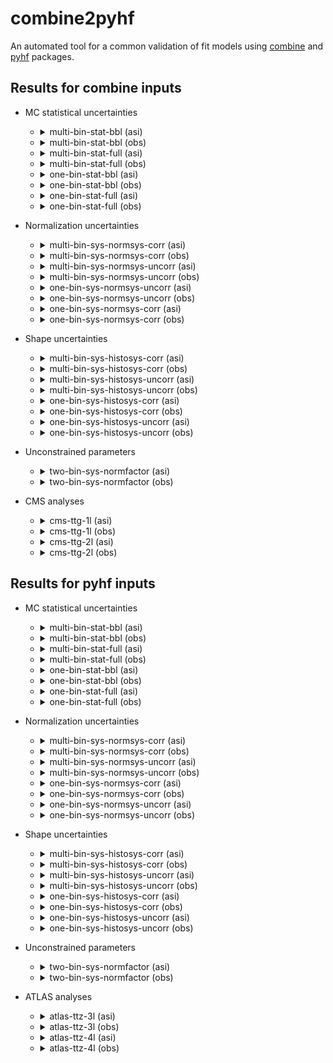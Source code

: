 # combine2pyhf

 An automated tool for a common validation of fit models using [combine](https://github.com/cms-analysis/HiggsAnalysis-CombinedLimit) and [pyhf](https://github.com/scikit-hep/pyhf) packages.

## Results for combine inputs

- MC statistical uncertainties

  - <details>

    <summary>multi-bin-stat-bbl (asi)</summary>

    ![multi-bin-stat-bbl (asi)](results/combine/multi-bin-stat-bbl/hist.png?raw=true)

    ![multi-bin-stat-bbl (asi)](results/combine/multi-bin-stat-bbl/time_asi.png?raw=true)

    ![multi-bin-stat-bbl (asi)](results/combine/multi-bin-stat-bbl/nll_shape_asi.png?raw=true)

    ![multi-bin-stat-bbl (asi)](results/combine/multi-bin-stat-bbl/nll_asi.png?raw=true)

    </details>

  - <details>

    <summary>multi-bin-stat-bbl (obs)</summary>

    ![multi-bin-stat-bbl (obs)](results/combine/multi-bin-stat-bbl/hist.png?raw=true)

    ![multi-bin-stat-bbl (obs)](results/combine/multi-bin-stat-bbl/time_obs.png?raw=true)

    ![multi-bin-stat-bbl (obs)](results/combine/multi-bin-stat-bbl/nll_shape_obs.png?raw=true)

    ![multi-bin-stat-bbl (obs)](results/combine/multi-bin-stat-bbl/nll_obs.png?raw=true)

    </details>

  - <details>

    <summary>multi-bin-stat-full (asi)</summary>

    ![multi-bin-stat-full (asi)](results/combine/multi-bin-stat-full/hist.png?raw=true)

    ![multi-bin-stat-full (asi)](results/combine/multi-bin-stat-full/time_asi.png?raw=true)

    ![multi-bin-stat-full (asi)](results/combine/multi-bin-stat-full/nll_shape_asi.png?raw=true)

    ![multi-bin-stat-full (asi)](results/combine/multi-bin-stat-full/nll_asi.png?raw=true)

    </details>

  - <details>

    <summary>multi-bin-stat-full (obs)</summary>

    ![multi-bin-stat-full (obs)](results/combine/multi-bin-stat-full/hist.png?raw=true)

    ![multi-bin-stat-full (obs)](results/combine/multi-bin-stat-full/time_obs.png?raw=true)

    ![multi-bin-stat-full (obs)](results/combine/multi-bin-stat-full/nll_shape_obs.png?raw=true)

    ![multi-bin-stat-full (obs)](results/combine/multi-bin-stat-full/nll_obs.png?raw=true)

    </details>

  - <details>

    <summary>one-bin-stat-bbl (asi)</summary>

    ![one-bin-stat-bbl (asi)](results/combine/one-bin-stat-bbl/hist.png?raw=true)

    ![one-bin-stat-bbl (asi)](results/combine/one-bin-stat-bbl/time_asi.png?raw=true)

    ![one-bin-stat-bbl (asi)](results/combine/one-bin-stat-bbl/nll_shape_asi.png?raw=true)

    ![one-bin-stat-bbl (asi)](results/combine/one-bin-stat-bbl/nll_asi.png?raw=true)

    </details>

  - <details>

    <summary>one-bin-stat-bbl (obs)</summary>

    ![one-bin-stat-bbl (obs)](results/combine/one-bin-stat-bbl/hist.png?raw=true)

    ![one-bin-stat-bbl (obs)](results/combine/one-bin-stat-bbl/time_obs.png?raw=true)

    ![one-bin-stat-bbl (obs)](results/combine/one-bin-stat-bbl/nll_shape_obs.png?raw=true)

    ![one-bin-stat-bbl (obs)](results/combine/one-bin-stat-bbl/nll_obs.png?raw=true)

    </details>

  - <details>

    <summary>one-bin-stat-full (asi)</summary>

    ![one-bin-stat-full (asi)](results/combine/one-bin-stat-full/hist.png?raw=true)

    ![one-bin-stat-full (asi)](results/combine/one-bin-stat-full/time_asi.png?raw=true)

    ![one-bin-stat-full (asi)](results/combine/one-bin-stat-full/nll_shape_asi.png?raw=true)

    ![one-bin-stat-full (asi)](results/combine/one-bin-stat-full/nll_asi.png?raw=true)

    </details>

  - <details>

    <summary>one-bin-stat-full (obs)</summary>

    ![one-bin-stat-full (obs)](results/combine/one-bin-stat-full/hist.png?raw=true)

    ![one-bin-stat-full (obs)](results/combine/one-bin-stat-full/time_obs.png?raw=true)

    ![one-bin-stat-full (obs)](results/combine/one-bin-stat-full/nll_shape_obs.png?raw=true)

    ![one-bin-stat-full (obs)](results/combine/one-bin-stat-full/nll_obs.png?raw=true)

    </details>

- Normalization uncertainties

  - <details>

    <summary>multi-bin-sys-normsys-corr (asi)</summary>

    ![multi-bin-sys-normsys-corr (asi)](results/combine/multi-bin-sys-normsys-corr/hist.png?raw=true)

    ![multi-bin-sys-normsys-corr (asi)](results/combine/multi-bin-sys-normsys-corr/time_asi.png?raw=true)

    ![multi-bin-sys-normsys-corr (asi)](results/combine/multi-bin-sys-normsys-corr/nll_shape_asi.png?raw=true)

    ![multi-bin-sys-normsys-corr (asi)](results/combine/multi-bin-sys-normsys-corr/nll_asi.png?raw=true)

    </details>

  - <details>

    <summary>multi-bin-sys-normsys-corr (obs)</summary>

    ![multi-bin-sys-normsys-corr (obs)](results/combine/multi-bin-sys-normsys-corr/hist.png?raw=true)

    ![multi-bin-sys-normsys-corr (obs)](results/combine/multi-bin-sys-normsys-corr/time_obs.png?raw=true)

    ![multi-bin-sys-normsys-corr (obs)](results/combine/multi-bin-sys-normsys-corr/nll_shape_obs.png?raw=true)

    ![multi-bin-sys-normsys-corr (obs)](results/combine/multi-bin-sys-normsys-corr/nll_obs.png?raw=true)

    </details>

  - <details>

    <summary>multi-bin-sys-normsys-uncorr (asi)</summary>

    ![multi-bin-sys-normsys-uncorr (asi)](results/combine/multi-bin-sys-normsys-uncorr/hist.png?raw=true)

    ![multi-bin-sys-normsys-uncorr (asi)](results/combine/multi-bin-sys-normsys-uncorr/time_asi.png?raw=true)

    ![multi-bin-sys-normsys-uncorr (asi)](results/combine/multi-bin-sys-normsys-uncorr/nll_shape_asi.png?raw=true)

    ![multi-bin-sys-normsys-uncorr (asi)](results/combine/multi-bin-sys-normsys-uncorr/nll_asi.png?raw=true)

    </details>

  - <details>

    <summary>multi-bin-sys-normsys-uncorr (obs)</summary>

    ![multi-bin-sys-normsys-uncorr (obs)](results/combine/multi-bin-sys-normsys-uncorr/hist.png?raw=true)

    ![multi-bin-sys-normsys-uncorr (obs)](results/combine/multi-bin-sys-normsys-uncorr/time_obs.png?raw=true)

    ![multi-bin-sys-normsys-uncorr (obs)](results/combine/multi-bin-sys-normsys-uncorr/nll_shape_obs.png?raw=true)

    ![multi-bin-sys-normsys-uncorr (obs)](results/combine/multi-bin-sys-normsys-uncorr/nll_obs.png?raw=true)

    </details>

  - <details>

    <summary>one-bin-sys-normsys-uncorr (asi)</summary>

    ![one-bin-sys-normsys-uncorr (asi)](results/combine/one-bin-sys-normsys-uncorr/hist.png?raw=true)

    ![one-bin-sys-normsys-uncorr (asi)](results/combine/one-bin-sys-normsys-uncorr/time_asi.png?raw=true)

    ![one-bin-sys-normsys-uncorr (asi)](results/combine/one-bin-sys-normsys-uncorr/nll_shape_asi.png?raw=true)

    ![one-bin-sys-normsys-uncorr (asi)](results/combine/one-bin-sys-normsys-uncorr/nll_asi.png?raw=true)

    </details>

  - <details>

    <summary>one-bin-sys-normsys-uncorr (obs)</summary>

    ![one-bin-sys-normsys-uncorr (obs)](results/combine/one-bin-sys-normsys-uncorr/hist.png?raw=true)

    ![one-bin-sys-normsys-uncorr (obs)](results/combine/one-bin-sys-normsys-uncorr/time_obs.png?raw=true)

    ![one-bin-sys-normsys-uncorr (obs)](results/combine/one-bin-sys-normsys-uncorr/nll_shape_obs.png?raw=true)

    ![one-bin-sys-normsys-uncorr (obs)](results/combine/one-bin-sys-normsys-uncorr/nll_obs.png?raw=true)

    </details>

  - <details>

    <summary>one-bin-sys-normsys-corr (asi)</summary>

    ![one-bin-sys-normsys-corr (asi)](results/combine/one-bin-sys-normsys-corr/hist.png?raw=true)

    ![one-bin-sys-normsys-corr (asi)](results/combine/one-bin-sys-normsys-corr/time_asi.png?raw=true)

    ![one-bin-sys-normsys-corr (asi)](results/combine/one-bin-sys-normsys-corr/nll_shape_asi.png?raw=true)

    ![one-bin-sys-normsys-corr (asi)](results/combine/one-bin-sys-normsys-corr/nll_asi.png?raw=true)

    </details>

  - <details>

    <summary>one-bin-sys-normsys-corr (obs)</summary>

    ![one-bin-sys-normsys-corr (obs)](results/combine/one-bin-sys-normsys-corr/hist.png?raw=true)

    ![one-bin-sys-normsys-corr (obs)](results/combine/one-bin-sys-normsys-corr/time_obs.png?raw=true)

    ![one-bin-sys-normsys-corr (obs)](results/combine/one-bin-sys-normsys-corr/nll_shape_obs.png?raw=true)

    ![one-bin-sys-normsys-corr (obs)](results/combine/one-bin-sys-normsys-corr/nll_obs.png?raw=true)

    </details>

- Shape uncertainties

  - <details>

    <summary>multi-bin-sys-histosys-corr (asi)</summary>

    ![multi-bin-sys-histosys-corr (asi)](results/combine/multi-bin-sys-histosys-corr/hist.png?raw=true)

    ![multi-bin-sys-histosys-corr (asi)](results/combine/multi-bin-sys-histosys-corr/time_asi.png?raw=true)

    ![multi-bin-sys-histosys-corr (asi)](results/combine/multi-bin-sys-histosys-corr/nll_shape_asi.png?raw=true)

    ![multi-bin-sys-histosys-corr (asi)](results/combine/multi-bin-sys-histosys-corr/nll_asi.png?raw=true)

    </details>

  - <details>

    <summary>multi-bin-sys-histosys-corr (obs)</summary>

    ![multi-bin-sys-histosys-corr (obs)](results/combine/multi-bin-sys-histosys-corr/hist.png?raw=true)

    ![multi-bin-sys-histosys-corr (obs)](results/combine/multi-bin-sys-histosys-corr/time_obs.png?raw=true)

    ![multi-bin-sys-histosys-corr (obs)](results/combine/multi-bin-sys-histosys-corr/nll_shape_obs.png?raw=true)

    ![multi-bin-sys-histosys-corr (obs)](results/combine/multi-bin-sys-histosys-corr/nll_obs.png?raw=true)

    </details>

  - <details>

    <summary>multi-bin-sys-histosys-uncorr (asi)</summary>

    ![multi-bin-sys-histosys-uncorr (asi)](results/combine/multi-bin-sys-histosys-uncorr/hist.png?raw=true)

    ![multi-bin-sys-histosys-uncorr (asi)](results/combine/multi-bin-sys-histosys-uncorr/time_asi.png?raw=true)

    ![multi-bin-sys-histosys-uncorr (asi)](results/combine/multi-bin-sys-histosys-uncorr/nll_shape_asi.png?raw=true)

    ![multi-bin-sys-histosys-uncorr (asi)](results/combine/multi-bin-sys-histosys-uncorr/nll_asi.png?raw=true)

    </details>

  - <details>

    <summary>multi-bin-sys-histosys-uncorr (obs)</summary>

    ![multi-bin-sys-histosys-uncorr (obs)](results/combine/multi-bin-sys-histosys-uncorr/hist.png?raw=true)

    ![multi-bin-sys-histosys-uncorr (obs)](results/combine/multi-bin-sys-histosys-uncorr/time_obs.png?raw=true)

    ![multi-bin-sys-histosys-uncorr (obs)](results/combine/multi-bin-sys-histosys-uncorr/nll_shape_obs.png?raw=true)

    ![multi-bin-sys-histosys-uncorr (obs)](results/combine/multi-bin-sys-histosys-uncorr/nll_obs.png?raw=true)

    </details>

  - <details>

    <summary>one-bin-sys-histosys-corr (asi)</summary>

    ![one-bin-sys-histosys-corr (asi)](results/combine/one-bin-sys-histosys-corr/hist.png?raw=true)

    ![one-bin-sys-histosys-corr (asi)](results/combine/one-bin-sys-histosys-corr/time_asi.png?raw=true)

    ![one-bin-sys-histosys-corr (asi)](results/combine/one-bin-sys-histosys-corr/nll_shape_asi.png?raw=true)

    ![one-bin-sys-histosys-corr (asi)](results/combine/one-bin-sys-histosys-corr/nll_asi.png?raw=true)

    </details>

  - <details>

    <summary>one-bin-sys-histosys-corr (obs)</summary>

    ![one-bin-sys-histosys-corr (obs)](results/combine/one-bin-sys-histosys-corr/hist.png?raw=true)

    ![one-bin-sys-histosys-corr (obs)](results/combine/one-bin-sys-histosys-corr/time_obs.png?raw=true)

    ![one-bin-sys-histosys-corr (obs)](results/combine/one-bin-sys-histosys-corr/nll_shape_obs.png?raw=true)

    ![one-bin-sys-histosys-corr (obs)](results/combine/one-bin-sys-histosys-corr/nll_obs.png?raw=true)

    </details>

  - <details>

    <summary>one-bin-sys-histosys-uncorr (asi)</summary>

    ![one-bin-sys-histosys-uncorr (asi)](results/combine/one-bin-sys-histosys-uncorr/hist.png?raw=true)

    ![one-bin-sys-histosys-uncorr (asi)](results/combine/one-bin-sys-histosys-uncorr/time_asi.png?raw=true)

    ![one-bin-sys-histosys-uncorr (asi)](results/combine/one-bin-sys-histosys-uncorr/nll_shape_asi.png?raw=true)

    ![one-bin-sys-histosys-uncorr (asi)](results/combine/one-bin-sys-histosys-uncorr/nll_asi.png?raw=true)

    </details>

  - <details>

    <summary>one-bin-sys-histosys-uncorr (obs)</summary>

    ![one-bin-sys-histosys-uncorr (obs)](results/combine/one-bin-sys-histosys-uncorr/hist.png?raw=true)

    ![one-bin-sys-histosys-uncorr (obs)](results/combine/one-bin-sys-histosys-uncorr/time_obs.png?raw=true)

    ![one-bin-sys-histosys-uncorr (obs)](results/combine/one-bin-sys-histosys-uncorr/nll_shape_obs.png?raw=true)

    ![one-bin-sys-histosys-uncorr (obs)](results/combine/one-bin-sys-histosys-uncorr/nll_obs.png?raw=true)

    </details>

- Unconstrained parameters

  - <details>

    <summary>two-bin-sys-normfactor (asi)</summary>

    ![two-bin-sys-normfactor (asi)](results/combine/two-bin-sys-normfactor/hist.png?raw=true)

    ![two-bin-sys-normfactor (asi)](results/combine/two-bin-sys-normfactor/time_asi.png?raw=true)

    ![two-bin-sys-normfactor (asi)](results/combine/two-bin-sys-normfactor/nll_shape_asi.png?raw=true)

    ![two-bin-sys-normfactor (asi)](results/combine/two-bin-sys-normfactor/nll_asi.png?raw=true)

    </details>

  - <details>

    <summary>two-bin-sys-normfactor (obs)</summary>

    ![two-bin-sys-normfactor (obs)](results/combine/two-bin-sys-normfactor/hist.png?raw=true)

    ![two-bin-sys-normfactor (obs)](results/combine/two-bin-sys-normfactor/time_obs.png?raw=true)

    ![two-bin-sys-normfactor (obs)](results/combine/two-bin-sys-normfactor/nll_shape_obs.png?raw=true)

    ![two-bin-sys-normfactor (obs)](results/combine/two-bin-sys-normfactor/nll_obs.png?raw=true)

    </details>

- CMS analyses

  - <details>

    <summary>cms-ttg-1l (asi)</summary>

    ![cms-ttg-1l (asi)](results/combine/cms-ttg-1l/hist.png?raw=true)

    ![cms-ttg-1l (asi)](results/combine/cms-ttg-1l/time_asi.png?raw=true)

    ![cms-ttg-1l (asi)](results/combine/cms-ttg-1l/nll_shape_asi.png?raw=true)

    ![cms-ttg-1l (asi)](results/combine/cms-ttg-1l/nll_asi.png?raw=true)

    </details>

  - <details>

    <summary>cms-ttg-1l (obs)</summary>

    ![cms-ttg-1l (obs)](results/combine/cms-ttg-1l/hist.png?raw=true)

    ![cms-ttg-1l (obs)](results/combine/cms-ttg-1l/time_obs.png?raw=true)

    ![cms-ttg-1l (obs)](results/combine/cms-ttg-1l/nll_shape_obs.png?raw=true)

    ![cms-ttg-1l (obs)](results/combine/cms-ttg-1l/nll_obs.png?raw=true)

    </details>

  - <details>

    <summary>cms-ttg-2l (asi)</summary>

    ![cms-ttg-2l (asi)](results/combine/cms-ttg-2l/hist.png?raw=true)

    ![cms-ttg-2l (asi)](results/combine/cms-ttg-2l/time_asi.png?raw=true)

    ![cms-ttg-2l (asi)](results/combine/cms-ttg-2l/nll_shape_asi.png?raw=true)

    ![cms-ttg-2l (asi)](results/combine/cms-ttg-2l/nll_asi.png?raw=true)

    </details>

  - <details>

    <summary>cms-ttg-2l (obs)</summary>

    ![cms-ttg-2l (obs)](results/combine/cms-ttg-2l/hist.png?raw=true)

    ![cms-ttg-2l (obs)](results/combine/cms-ttg-2l/time_obs.png?raw=true)

    ![cms-ttg-2l (obs)](results/combine/cms-ttg-2l/nll_shape_obs.png?raw=true)

    ![cms-ttg-2l (obs)](results/combine/cms-ttg-2l/nll_obs.png?raw=true)

    </details>

## Results for pyhf inputs

- MC statistical uncertainties

  - <details>

    <summary>multi-bin-stat-bbl (asi)</summary>

    ![multi-bin-stat-bbl (asi)](results/pyhf/multi-bin-stat-bbl/hist.png?raw=true)

    ![multi-bin-stat-bbl (asi)](results/pyhf/multi-bin-stat-bbl/time_asi.png?raw=true)

    ![multi-bin-stat-bbl (asi)](results/pyhf/multi-bin-stat-bbl/nll_shape_asi.png?raw=true)

    ![multi-bin-stat-bbl (asi)](results/pyhf/multi-bin-stat-bbl/nll_asi.png?raw=true)

    </details>

  - <details>

    <summary>multi-bin-stat-bbl (obs)</summary>

    ![multi-bin-stat-bbl (obs)](results/pyhf/multi-bin-stat-bbl/hist.png?raw=true)

    ![multi-bin-stat-bbl (obs)](results/pyhf/multi-bin-stat-bbl/time_obs.png?raw=true)

    ![multi-bin-stat-bbl (obs)](results/pyhf/multi-bin-stat-bbl/nll_shape_obs.png?raw=true)

    ![multi-bin-stat-bbl (obs)](results/pyhf/multi-bin-stat-bbl/nll_obs.png?raw=true)

    </details>

  - <details>

    <summary>multi-bin-stat-full (asi)</summary>

    ![multi-bin-stat-full (asi)](results/pyhf/multi-bin-stat-full/hist.png?raw=true)

    ![multi-bin-stat-full (asi)](results/pyhf/multi-bin-stat-full/time_asi.png?raw=true)

    ![multi-bin-stat-full (asi)](results/pyhf/multi-bin-stat-full/nll_shape_asi.png?raw=true)

    ![multi-bin-stat-full (asi)](results/pyhf/multi-bin-stat-full/nll_asi.png?raw=true)

    </details>

  - <details>

    <summary>multi-bin-stat-full (obs)</summary>

    ![multi-bin-stat-full (obs)](results/pyhf/multi-bin-stat-full/hist.png?raw=true)

    ![multi-bin-stat-full (obs)](results/pyhf/multi-bin-stat-full/time_obs.png?raw=true)

    ![multi-bin-stat-full (obs)](results/pyhf/multi-bin-stat-full/nll_shape_obs.png?raw=true)

    ![multi-bin-stat-full (obs)](results/pyhf/multi-bin-stat-full/nll_obs.png?raw=true)

    </details>

  - <details>

    <summary>one-bin-stat-bbl (asi)</summary>

    ![one-bin-stat-bbl (asi)](results/pyhf/one-bin-stat-bbl/hist.png?raw=true)

    ![one-bin-stat-bbl (asi)](results/pyhf/one-bin-stat-bbl/time_asi.png?raw=true)

    ![one-bin-stat-bbl (asi)](results/pyhf/one-bin-stat-bbl/nll_shape_asi.png?raw=true)

    ![one-bin-stat-bbl (asi)](results/pyhf/one-bin-stat-bbl/nll_asi.png?raw=true)

    </details>

  - <details>

    <summary>one-bin-stat-bbl (obs)</summary>

    ![one-bin-stat-bbl (obs)](results/pyhf/one-bin-stat-bbl/hist.png?raw=true)

    ![one-bin-stat-bbl (obs)](results/pyhf/one-bin-stat-bbl/time_obs.png?raw=true)

    ![one-bin-stat-bbl (obs)](results/pyhf/one-bin-stat-bbl/nll_shape_obs.png?raw=true)

    ![one-bin-stat-bbl (obs)](results/pyhf/one-bin-stat-bbl/nll_obs.png?raw=true)

    </details>

  - <details>

    <summary>one-bin-stat-full (asi)</summary>

    ![one-bin-stat-full (asi)](results/pyhf/one-bin-stat-full/hist.png?raw=true)

    ![one-bin-stat-full (asi)](results/pyhf/one-bin-stat-full/time_asi.png?raw=true)

    ![one-bin-stat-full (asi)](results/pyhf/one-bin-stat-full/nll_shape_asi.png?raw=true)

    ![one-bin-stat-full (asi)](results/pyhf/one-bin-stat-full/nll_asi.png?raw=true)

    </details>

  - <details>

    <summary>one-bin-stat-full (obs)</summary>

    ![one-bin-stat-full (obs)](results/pyhf/one-bin-stat-full/hist.png?raw=true)

    ![one-bin-stat-full (obs)](results/pyhf/one-bin-stat-full/time_obs.png?raw=true)

    ![one-bin-stat-full (obs)](results/pyhf/one-bin-stat-full/nll_shape_obs.png?raw=true)

    ![one-bin-stat-full (obs)](results/pyhf/one-bin-stat-full/nll_obs.png?raw=true)

    </details>

- Normalization uncertainties

  - <details>

    <summary>multi-bin-sys-normsys-corr (asi)</summary>

    ![multi-bin-sys-normsys-corr (asi)](results/pyhf/multi-bin-sys-normsys-corr/hist.png?raw=true)

    ![multi-bin-sys-normsys-corr (asi)](results/pyhf/multi-bin-sys-normsys-corr/time_asi.png?raw=true)

    ![multi-bin-sys-normsys-corr (asi)](results/pyhf/multi-bin-sys-normsys-corr/nll_shape_asi.png?raw=true)

    ![multi-bin-sys-normsys-corr (asi)](results/pyhf/multi-bin-sys-normsys-corr/nll_asi.png?raw=true)

    </details>

  - <details>

    <summary>multi-bin-sys-normsys-corr (obs)</summary>

    ![multi-bin-sys-normsys-corr (obs)](results/pyhf/multi-bin-sys-normsys-corr/hist.png?raw=true)

    ![multi-bin-sys-normsys-corr (obs)](results/pyhf/multi-bin-sys-normsys-corr/time_obs.png?raw=true)

    ![multi-bin-sys-normsys-corr (obs)](results/pyhf/multi-bin-sys-normsys-corr/nll_shape_obs.png?raw=true)

    ![multi-bin-sys-normsys-corr (obs)](results/pyhf/multi-bin-sys-normsys-corr/nll_obs.png?raw=true)

    </details>

  - <details>

    <summary>multi-bin-sys-normsys-uncorr (asi)</summary>

    ![multi-bin-sys-normsys-uncorr (asi)](results/pyhf/multi-bin-sys-normsys-uncorr/hist.png?raw=true)

    ![multi-bin-sys-normsys-uncorr (asi)](results/pyhf/multi-bin-sys-normsys-uncorr/time_asi.png?raw=true)

    ![multi-bin-sys-normsys-uncorr (asi)](results/pyhf/multi-bin-sys-normsys-uncorr/nll_shape_asi.png?raw=true)

    ![multi-bin-sys-normsys-uncorr (asi)](results/pyhf/multi-bin-sys-normsys-uncorr/nll_asi.png?raw=true)

    </details>

  - <details>

    <summary>multi-bin-sys-normsys-uncorr (obs)</summary>

    ![multi-bin-sys-normsys-uncorr (obs)](results/pyhf/multi-bin-sys-normsys-uncorr/hist.png?raw=true)

    ![multi-bin-sys-normsys-uncorr (obs)](results/pyhf/multi-bin-sys-normsys-uncorr/time_obs.png?raw=true)

    ![multi-bin-sys-normsys-uncorr (obs)](results/pyhf/multi-bin-sys-normsys-uncorr/nll_shape_obs.png?raw=true)

    ![multi-bin-sys-normsys-uncorr (obs)](results/pyhf/multi-bin-sys-normsys-uncorr/nll_obs.png?raw=true)

    </details>

  - <details>

    <summary>one-bin-sys-normsys-corr (asi)</summary>

    ![one-bin-sys-normsys-corr (asi)](results/pyhf/one-bin-sys-normsys-corr/hist.png?raw=true)

    ![one-bin-sys-normsys-corr (asi)](results/pyhf/one-bin-sys-normsys-corr/time_asi.png?raw=true)

    ![one-bin-sys-normsys-corr (asi)](results/pyhf/one-bin-sys-normsys-corr/nll_shape_asi.png?raw=true)

    ![one-bin-sys-normsys-corr (asi)](results/pyhf/one-bin-sys-normsys-corr/nll_asi.png?raw=true)

    </details>

  - <details>

    <summary>one-bin-sys-normsys-corr (obs)</summary>

    ![one-bin-sys-normsys-corr (obs)](results/pyhf/one-bin-sys-normsys-corr/hist.png?raw=true)

    ![one-bin-sys-normsys-corr (obs)](results/pyhf/one-bin-sys-normsys-corr/time_obs.png?raw=true)

    ![one-bin-sys-normsys-corr (obs)](results/pyhf/one-bin-sys-normsys-corr/nll_shape_obs.png?raw=true)

    ![one-bin-sys-normsys-corr (obs)](results/pyhf/one-bin-sys-normsys-corr/nll_obs.png?raw=true)

    </details>

  - <details>

    <summary>one-bin-sys-normsys-uncorr (asi)</summary>

    ![one-bin-sys-normsys-uncorr (asi)](results/pyhf/one-bin-sys-normsys-uncorr/hist.png?raw=true)

    ![one-bin-sys-normsys-uncorr (asi)](results/pyhf/one-bin-sys-normsys-uncorr/time_asi.png?raw=true)

    ![one-bin-sys-normsys-uncorr (asi)](results/pyhf/one-bin-sys-normsys-uncorr/nll_shape_asi.png?raw=true)

    ![one-bin-sys-normsys-uncorr (asi)](results/pyhf/one-bin-sys-normsys-uncorr/nll_asi.png?raw=true)

    </details>

  - <details>

    <summary>one-bin-sys-normsys-uncorr (obs)</summary>

    ![one-bin-sys-normsys-uncorr (obs)](results/pyhf/one-bin-sys-normsys-uncorr/hist.png?raw=true)

    ![one-bin-sys-normsys-uncorr (obs)](results/pyhf/one-bin-sys-normsys-uncorr/time_obs.png?raw=true)

    ![one-bin-sys-normsys-uncorr (obs)](results/pyhf/one-bin-sys-normsys-uncorr/nll_shape_obs.png?raw=true)

    ![one-bin-sys-normsys-uncorr (obs)](results/pyhf/one-bin-sys-normsys-uncorr/nll_obs.png?raw=true)

    </details>

- Shape uncertainties

  - <details>

    <summary>multi-bin-sys-histosys-corr (asi)</summary>

    ![multi-bin-sys-histosys-corr (asi)](results/pyhf/multi-bin-sys-histosys-corr/hist.png?raw=true)

    ![multi-bin-sys-histosys-corr (asi)](results/pyhf/multi-bin-sys-histosys-corr/time_asi.png?raw=true)

    ![multi-bin-sys-histosys-corr (asi)](results/pyhf/multi-bin-sys-histosys-corr/nll_shape_asi.png?raw=true)

    ![multi-bin-sys-histosys-corr (asi)](results/pyhf/multi-bin-sys-histosys-corr/nll_asi.png?raw=true)

    </details>

  - <details>

    <summary>multi-bin-sys-histosys-corr (obs)</summary>

    ![multi-bin-sys-histosys-corr (obs)](results/pyhf/multi-bin-sys-histosys-corr/hist.png?raw=true)

    ![multi-bin-sys-histosys-corr (obs)](results/pyhf/multi-bin-sys-histosys-corr/time_obs.png?raw=true)

    ![multi-bin-sys-histosys-corr (obs)](results/pyhf/multi-bin-sys-histosys-corr/nll_shape_obs.png?raw=true)

    ![multi-bin-sys-histosys-corr (obs)](results/pyhf/multi-bin-sys-histosys-corr/nll_obs.png?raw=true)

    </details>

  - <details>

    <summary>multi-bin-sys-histosys-uncorr (asi)</summary>

    ![multi-bin-sys-histosys-uncorr (asi)](results/pyhf/multi-bin-sys-histosys-uncorr/hist.png?raw=true)

    ![multi-bin-sys-histosys-uncorr (asi)](results/pyhf/multi-bin-sys-histosys-uncorr/time_asi.png?raw=true)

    ![multi-bin-sys-histosys-uncorr (asi)](results/pyhf/multi-bin-sys-histosys-uncorr/nll_shape_asi.png?raw=true)

    ![multi-bin-sys-histosys-uncorr (asi)](results/pyhf/multi-bin-sys-histosys-uncorr/nll_asi.png?raw=true)

    </details>

  - <details>

    <summary>multi-bin-sys-histosys-uncorr (obs)</summary>

    ![multi-bin-sys-histosys-uncorr (obs)](results/pyhf/multi-bin-sys-histosys-uncorr/hist.png?raw=true)

    ![multi-bin-sys-histosys-uncorr (obs)](results/pyhf/multi-bin-sys-histosys-uncorr/time_obs.png?raw=true)

    ![multi-bin-sys-histosys-uncorr (obs)](results/pyhf/multi-bin-sys-histosys-uncorr/nll_shape_obs.png?raw=true)

    ![multi-bin-sys-histosys-uncorr (obs)](results/pyhf/multi-bin-sys-histosys-uncorr/nll_obs.png?raw=true)

    </details>

  - <details>

    <summary>one-bin-sys-histosys-corr (asi)</summary>

    ![one-bin-sys-histosys-corr (asi)](results/pyhf/one-bin-sys-histosys-corr/hist.png?raw=true)

    ![one-bin-sys-histosys-corr (asi)](results/pyhf/one-bin-sys-histosys-corr/time_asi.png?raw=true)

    ![one-bin-sys-histosys-corr (asi)](results/pyhf/one-bin-sys-histosys-corr/nll_shape_asi.png?raw=true)

    ![one-bin-sys-histosys-corr (asi)](results/pyhf/one-bin-sys-histosys-corr/nll_asi.png?raw=true)

    </details>

  - <details>

    <summary>one-bin-sys-histosys-corr (obs)</summary>

    ![one-bin-sys-histosys-corr (obs)](results/pyhf/one-bin-sys-histosys-corr/hist.png?raw=true)

    ![one-bin-sys-histosys-corr (obs)](results/pyhf/one-bin-sys-histosys-corr/time_obs.png?raw=true)

    ![one-bin-sys-histosys-corr (obs)](results/pyhf/one-bin-sys-histosys-corr/nll_shape_obs.png?raw=true)

    ![one-bin-sys-histosys-corr (obs)](results/pyhf/one-bin-sys-histosys-corr/nll_obs.png?raw=true)

    </details>

  - <details>

    <summary>one-bin-sys-histosys-uncorr (asi)</summary>

    ![one-bin-sys-histosys-uncorr (asi)](results/pyhf/one-bin-sys-histosys-uncorr/hist.png?raw=true)

    ![one-bin-sys-histosys-uncorr (asi)](results/pyhf/one-bin-sys-histosys-uncorr/time_asi.png?raw=true)

    ![one-bin-sys-histosys-uncorr (asi)](results/pyhf/one-bin-sys-histosys-uncorr/nll_shape_asi.png?raw=true)

    ![one-bin-sys-histosys-uncorr (asi)](results/pyhf/one-bin-sys-histosys-uncorr/nll_asi.png?raw=true)

    </details>

  - <details>

    <summary>one-bin-sys-histosys-uncorr (obs)</summary>

    ![one-bin-sys-histosys-uncorr (obs)](results/pyhf/one-bin-sys-histosys-uncorr/hist.png?raw=true)

    ![one-bin-sys-histosys-uncorr (obs)](results/pyhf/one-bin-sys-histosys-uncorr/time_obs.png?raw=true)

    ![one-bin-sys-histosys-uncorr (obs)](results/pyhf/one-bin-sys-histosys-uncorr/nll_shape_obs.png?raw=true)

    ![one-bin-sys-histosys-uncorr (obs)](results/pyhf/one-bin-sys-histosys-uncorr/nll_obs.png?raw=true)

    </details>

- Unconstrained parameters

  - <details>

    <summary>two-bin-sys-normfactor (asi)</summary>

    ![two-bin-sys-normfactor (asi)](results/pyhf/two-bin-sys-normfactor/hist.png?raw=true)

    ![two-bin-sys-normfactor (asi)](results/pyhf/two-bin-sys-normfactor/time_asi.png?raw=true)

    ![two-bin-sys-normfactor (asi)](results/pyhf/two-bin-sys-normfactor/nll_shape_asi.png?raw=true)

    ![two-bin-sys-normfactor (asi)](results/pyhf/two-bin-sys-normfactor/nll_asi.png?raw=true)

    </details>

  - <details>

    <summary>two-bin-sys-normfactor (obs)</summary>

    ![two-bin-sys-normfactor (obs)](results/pyhf/two-bin-sys-normfactor/hist.png?raw=true)

    ![two-bin-sys-normfactor (obs)](results/pyhf/two-bin-sys-normfactor/time_obs.png?raw=true)

    ![two-bin-sys-normfactor (obs)](results/pyhf/two-bin-sys-normfactor/nll_shape_obs.png?raw=true)

    ![two-bin-sys-normfactor (obs)](results/pyhf/two-bin-sys-normfactor/nll_obs.png?raw=true)

    </details>

- ATLAS analyses

  - <details>

    <summary>atlas-ttz-3l (asi)</summary>

    ![atlas-ttz-3l (asi)](results/pyhf/atlas-ttz-3l/hist.png?raw=true)

    ![atlas-ttz-3l (asi)](results/pyhf/atlas-ttz-3l/time_asi.png?raw=true)

    ![atlas-ttz-3l (asi)](results/pyhf/atlas-ttz-3l/nll_shape_asi.png?raw=true)

    ![atlas-ttz-3l (asi)](results/pyhf/atlas-ttz-3l/nll_asi.png?raw=true)

    </details>

  - <details>

    <summary>atlas-ttz-3l (obs)</summary>

    ![atlas-ttz-3l (obs)](results/pyhf/atlas-ttz-3l/hist.png?raw=true)

    ![atlas-ttz-3l (obs)](results/pyhf/atlas-ttz-3l/time_obs.png?raw=true)

    ![atlas-ttz-3l (obs)](results/pyhf/atlas-ttz-3l/nll_shape_obs.png?raw=true)

    ![atlas-ttz-3l (obs)](results/pyhf/atlas-ttz-3l/nll_obs.png?raw=true)

    </details>

  - <details>

    <summary>atlas-ttz-4l (asi)</summary>

    ![atlas-ttz-4l (asi)](results/pyhf/atlas-ttz-4l/hist.png?raw=true)

    ![atlas-ttz-4l (asi)](results/pyhf/atlas-ttz-4l/time_asi.png?raw=true)

    ![atlas-ttz-4l (asi)](results/pyhf/atlas-ttz-4l/nll_shape_asi.png?raw=true)

    ![atlas-ttz-4l (asi)](results/pyhf/atlas-ttz-4l/nll_asi.png?raw=true)

    </details>

  - <details>

    <summary>atlas-ttz-4l (obs)</summary>

    ![atlas-ttz-4l (obs)](results/pyhf/atlas-ttz-4l/hist.png?raw=true)

    ![atlas-ttz-4l (obs)](results/pyhf/atlas-ttz-4l/time_obs.png?raw=true)

    ![atlas-ttz-4l (obs)](results/pyhf/atlas-ttz-4l/nll_shape_obs.png?raw=true)

    ![atlas-ttz-4l (obs)](results/pyhf/atlas-ttz-4l/nll_obs.png?raw=true)

    </details>


